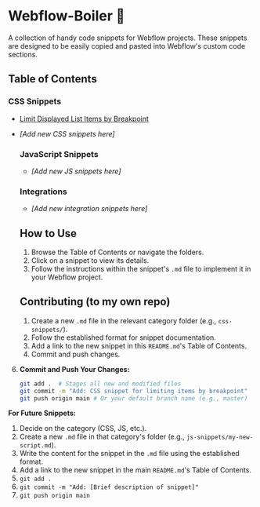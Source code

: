 # Webflow-Boiler 🚀

A collection of handy code snippets for Webflow projects.
These snippets are designed to be easily copied and pasted into Webflow's custom code sections.

## Table of Contents

### CSS Snippets
*   [Limit Displayed List Items by Breakpoint](./css-snippets/limit-items-by-breakpoint.md)
*   *[Add new CSS snippets here]*

    ### JavaScript Snippets
    *   *[Add new JS snippets here]*

    ### Integrations
    *   *[Add new integration snippets here]*

    ## How to Use
    1. Browse the Table of Contents or navigate the folders.
    2. Click on a snippet to view its details.
    3. Follow the instructions within the snippet's `.md` file to implement it in your Webflow project.

    ## Contributing (to my own repo)
    1. Create a new `.md` file in the relevant category folder (e.g., `css-snippets/`).
    2. Follow the established format for snippet documentation.
    3. Add a link to the new snippet in this `README.md`'s Table of Contents.
    4. Commit and push changes.

6.  **Commit and Push Your Changes:**
    ```bash
    git add .  # Stages all new and modified files
    git commit -m "Add: CSS snippet for limiting items by breakpoint"
    git push origin main # Or your default branch name (e.g., master)
    ```

**For Future Snippets:**

1.  Decide on the category (CSS, JS, etc.).
2.  Create a new `.md` file in that category's folder (e.g., `js-snippets/my-new-script.md`).
3.  Write the content for the snippet in the `.md` file using the established format.
4.  Add a link to the new snippet in the main `README.md`'s Table of Contents.
5.  `git add .`
6.  `git commit -m "Add: [Brief description of snippet]"`
7.  `git push origin main`
